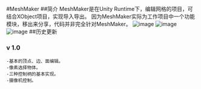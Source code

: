 #MeshMaker 
##简介
	MeshMaker是在Unity Runtime下，编辑网格的项目，可结合XObject项目，实现导入导出。
	因为MeshMaker实际为工作项目中一个功能模块，移出来分享，代码并非完全针对MeshMaker。
	![image](https://github.com/carefreeq/MeshMaker/ReadMeConfig/vertEditor.png)
	![image](https://github.com/carefreeq/MeshMaker/ReadMeConfig/edgeEditor.png)
	![image](https://github.com/carefreeq/MeshMaker/ReadMeConfig/faceEditor.png)
##历史更新                                          
### v 1.0
    -基本的顶点、边、面编辑。
	-像素选择物体。
	-三种控制柄的基本实现。
	-摄像机控制。
